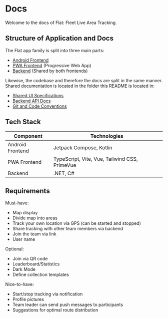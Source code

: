 # Docs

Welcome to the docs of Flat: Fleet Live Area Tracking.

## Structure of Application and Docs

The Flat app family is split into three main parts:

-   [Android Frontend](/docs/frontend-android/README.md)
-   [PWA Frontend](/docs/frontend-pwa/README.md) (Progressive Web App)
-   [Backend](/docs/backend/README.md) (Shared by both frontends)

Likewise, the codebase and therefore the docs are split in the same manner.
Shared documentation is located in the folder this README is located in:

-   [Shared UI Specifications](/docs/ui.md)
-   [Backend API Docs](/docs/api.md)
-   [Git and Code Conventions](/docs/conventions.md)

## Tech Stack

| Component        | Technologies                                                 |
| ---------------- | ------------------------------------------------------------ |
| Android Frontend | Jetpack Compose, Kotlin                                      |
| PWA Frontend     | TypeScript, Vite, Vue, Tailwind CSS, PrimeVue                |
| Backend          | .NET, C#                                                     |

## Requirements

Must-have:

-   Map display
-   Divide map into areas
-   Track your own location via GPS (can be started and stopped)
-   Share tracking with other team members via backend
-   Join the team via link
-   User name

Optional:

-   Join via QR code
-   Leaderboard/Statistics
-   Dark Mode
-   Define collection templates

Nice-to-have:

-   Start/stop tracking via notification
-   Profile pictures
-   Team leader can send push messages to participants
-   Suggestions for optimal route distribution
